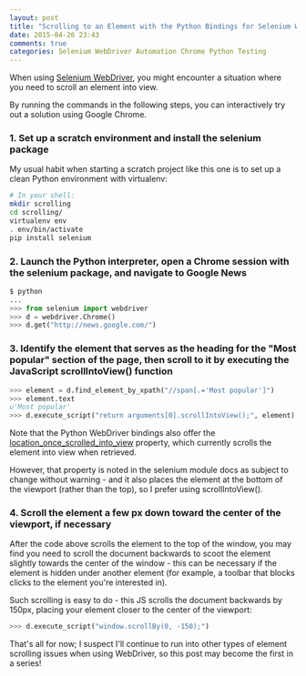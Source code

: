 ```yaml
---
layout: post
title: "Scrolling to an Element with the Python Bindings for Selenium WebDriver"
date: 2015-04-26 23:43
comments: true
categories: Selenium WebDriver Automation Chrome Python Testing
---
```


When using <a href="http://docs.seleniumhq.org/docs/03_webdriver.jsp">Selenium WebDriver</a>, you might encounter a situation where you need to scroll an element into view.

By running the commands in the following steps, you can interactively try out a solution using Google Chrome.

### 1. Set up a scratch environment and install the selenium package

My usual habit when starting a scratch project like this one is to set up a clean Python environment with virtualenv:

```bash
# In your shell:
mkdir scrolling
cd scrolling/
virtualenv env
. env/bin/activate
pip install selenium
```

### 2. Launch the Python interpreter, open a Chrome session with the selenium package, and navigate to Google News

```python
$ python
...
>>> from selenium import webdriver
>>> d = webdriver.Chrome()
>>> d.get("http://news.google.com/")
```

### 3. Identify the element that serves as the heading for the "Most popular" section of the page, then scroll to it by executing the JavaScript scrollIntoView() function

``` python
>>> element = d.find_element_by_xpath("//span[.='Most popular']")
>>> element.text
u'Most popular'
>>> d.execute_script("return arguments[0].scrollIntoView();", element)
```

Note that the Python WebDriver bindings also offer the <a href="https://selenium-python.readthedocs.org/api.html#selenium.webdriver.remote.webelement.WebElement.location_once_scrolled_into_view">location_once_scrolled_into_view</a> property, which currently scrolls the element into view when retrieved.

However, that property is noted in the selenium module docs as subject to change without warning - and it also places the element at the bottom of the viewport (rather than the top), so I prefer using scrollIntoView().

### 4. Scroll the element a few px down toward the center of the viewport, if necessary

After the code above scrolls the element to the top of the window, you may find you need to scroll the document backwards to scoot the element slightly towards the center of the window - this can be necessary if the element is hidden under another element (for example, a toolbar that blocks clicks to the element you're interested in).

Such scrolling is easy to do - this JS scrolls the document backwards by 150px, placing your element closer to the center of the viewport:

```python
>>> d.execute_script("window.scrollBy(0, -150);")
```

That's all for now; I suspect I'll continue to run into other types of element scrolling issues when using WebDriver, so this post may become the first in a series!


